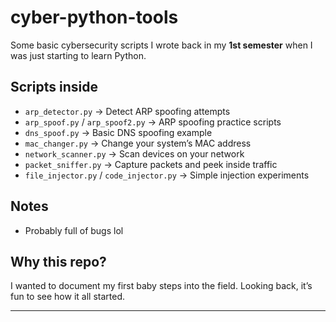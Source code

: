 # cyber-python-tools

Some basic cybersecurity scripts I wrote back in my **1st semester** when I was just starting to learn Python.

## Scripts inside 

* `arp_detector.py` → Detect ARP spoofing attempts
* `arp_spoof.py` / `arp_spoof2.py` → ARP spoofing practice scripts
* `dns_spoof.py` → Basic DNS spoofing example
* `mac_changer.py` → Change your system’s MAC address
* `network_scanner.py` → Scan devices on your network
* `packet_sniffer.py` → Capture packets and peek inside traffic
* `file_injector.py` / `code_injector.py` → Simple injection experiments

## Notes

* Probably full of bugs lol

## Why this repo?

I wanted to document my first baby steps into the field. Looking back, it’s fun to see how it all started.

---

